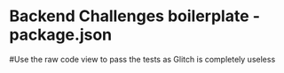 # Backend Challenges boilerplate - package.json
#Use the raw code view to pass the tests as Glitch is completely useless